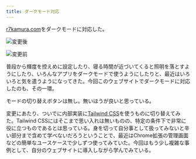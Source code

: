 ```yaml
---
title: ダークモード対応
---
```

[r7kamura.com](https://r7kamura.com/)をダークモードに対応した。

![](https://lh5.googleusercontent.com/1WDZLtnutflonmvRKA1QO8hGaHorCIm0ApAEmxgDbBhcsAo3u2O-SHs4sI-uwfodFbeajKcSM5XHh8nniLMFctIWWI2VkTEia7br0vdMmyH2CXlsFezmBdrneJd6_eO2v47qwjLyFuKKBoqJrbuiYxKBI0xkdV48nXP8SZhQU9nqmIdi_jvG3cf0 "変更後")

![](https://lh4.googleusercontent.com/iHJg6qjvP9T1_CorlOYwRnYEGsvRYnwCgxyXFCNh_pfPmn6jfQr9V-D375SshHUaK6tLe7dhCBu4UolaJxUvFwSuInQzepcBg3hjqASO0vFr4Yg1uAyjeKj6gOzIqaIsiPQSgzz2p9RbbQ7bbCZ0y0aZLTrMT_2alRM0yZqDGP2VY3SWx0Ywz9hl "変更前")

普段から輝度を控えめに設定したり、寝る時間が近づいてくると照明を落とすようにしたり、いろんなアプリをダークモードで使うようにしたりと、最近はいろいろと気を遣うようになってきた。今回このウェブサイトでダークモードに対応したのも、その一環。

モードの切り替えボタンは無し。無いほうが良いと思っている。

変更にあたり、ついでに内部実装に[Tailwind CSS](https://tailwindcss.com/)を使うものに切り替えてみた。Tailwind CSSにはそこまで思い入れは無いものの、特定の条件下で非常に役に立つものであるとは思っている。身を切って自分事として扱ってみないと辛い部分まで含めて学べないだろうということで、最近はChrome拡張の管理画面などの簡単なユースケースで少しずつ使ってみていた。今回はもう少し複雑な事例として、自分のウェブサイトに導入しながら学んでみている。
